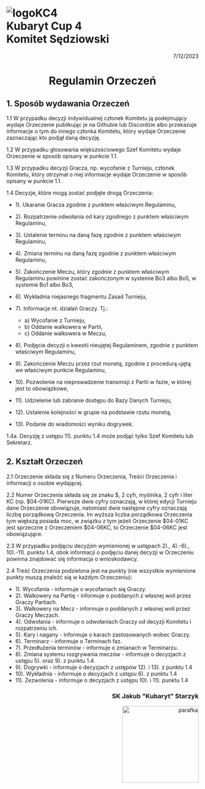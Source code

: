 # ![logoKC4](link) <br>Kubaryt Cup 4 <br>Komitet Sędziowski

<p align="right">7/12/2023</p>

<h1 align="center">Regulamin Orzeczeń</h1>

## 1. Sposób wydawania Orzeczeń

1.1 W przypadku decyzji indywidualnej członek Komitetu ją podejmujący wydaje Orzeczenie publikując je na Githubie lub Discordzie albo przekazuje informacje o tym do innego członka Komitetu, który wydaje Orzeczenie zaznaczając kto podjął daną decyzję.

1.2 W przypadku głosowania większościowego Szef Komitetu wydaje Orzeczenie w sposób opisany w punkcie 1.1.

1.3 W przypadku decyzji Gracza, np. wycofanie z Turnieju, członek Komitetu, który otrzymał o niej informacje wydaje Orzeczenie w sposób opisany w punkcie 1.1.

1.4 Decyzje, które mogą zostać podjęte drogą Orzeczenia:

- 1). Ukaranie Gracza zgodnie z punktem właściwym Regulaminu,
- 2). Rozpatrzenie odwołania od kary zgodnego z punktem właściwym Regulaminu,
- 3). Ustalenie terminu na daną fazę zgodnie z punktem właściwym Regulaminu,
- 4). Zmiana terminu na daną fazę zgodnie z punktem właściwym Regulaminu,
- 5). Zakończenie Meczu, który zgodnie z punktem właściwym Regulaminu powinine zostać zakończonym w systemie Bo3 albo Bo5, w systemie Bo1 albo Bo3,
- 6). Wykładnia niejasnego fragmentu Zasad Turnieju,
- 7). Informacje nt. działań Graczy. Tj.:

  - a) Wycofanie z Turnieju,
  - b) Oddanie walkowera w Partii,
  - c) Oddanie walkowera w Meczu,
- 8). Podjęcie decyzji o kwestii nieujętej Regulaminem, zgodnie z punktem właściwym Regulaminu,
- 9). Zakończenie Meczu przez rzut monetą, zgodnie z procedurą ujętą we właściwym punkcie Regulaminu,
- 10). Pozwolenie na nieprowadzenie transmisji z Partii w fazie, w której jest to obowiązkowe,
- 11). Udzielenie lub zabranie dostępu do Bazy Danych Turnieju,
- 12). Ustalenie kolejności w grupie na podstawie rzutu monetą,
- 13). Podanie do wiadomości wyniku dogrywek.

1.4a. Decyzję z ustępu 11). punktu 1.4 może podjąć tylko Szef Komitetu lub Sekretarz.

## 2. Kształt Orzeczeń

2.1 Orzeczenie składa się z Numeru Orzeczenia, Treści Orzeczenia i informacji o osobie wydającej.

2.2 Numer Orzeczenia składa się ze znaku $, 2 cyfr, myślnika, 2 cyfr i liter KC (np. $04-01KC). Pierwsze dwie cyfry oznaczają, w której edycji Turnieju dane Orzeczenie obowiązuje, natomiast dwie następne cyfry oznaczają liczbę porządkową Orzeczenia. Im wyższa liczba porządkowa Orzeczenia tym większą posiada moc, w związku z tym jeżeli Orzeczenie $04-01KC jest sprzeczne z Orzeczeniem $04-06KC, to Orzeczenie $04-06KC jest obowiązujące.

2.3 W przypadku podjęciu decyzjim wymienionej w ustępach 2)., 4).-6)., 10).-11). punktu 1.4, obok informacji o podjęciu danej decyzji w Orzeczeniu powinna znajdować się informacja o wnioskodawcy.

2.4 Treść Orzeczenia podzielona jest na punkty (nie wszystkie wymienione punkty muszą znaleźć się w każdym Orzeczeniu):

- 1). Wycofania - informuje o wycofaniach się Graczy.
- 2). Walkowery na Partię - informuje o poddanych z własnej woli przez Graczy Partiach.
- 3). Walkowery na Mecz - informuje o poddanych z własnej woli przez Graczy Meczach.
- 4). Odwołania - informuje o odwołaniach Graczy od decyzji Komitetu i rozpatrzeniu ich.
- 5). Kary i nagany - informuje o karach zastosowanych wobec Graczy.
- 6). Terminarz - informuje o Terminach faz.
- 7). Przedłużenia terminów - informuje o zmianach w Terminarzu.
- 8). Zmiana systemu rozgrywania meczów - informuje o decyzjach z ustępu 5). oraz 9). z punktu 1.4
- 9). Dogrywki - informuje o decyzjach z ustępów 12). i 13). z punktu 1.4
- 10). Wykładnia - informuje o decyzjach z ustępu 6). z punktu 1.4
- 11). Zezwolenia - informuje o decyzjach z ustępu 10). i 11). punktu 1.4

### <p align="right">SK Jakub "Kubaryt" Starzyk</p>
<div align="right"><img src="https://media.discordapp.net/attachments/1022538414328913930/1136284542727110656/image-removebg-preview_3.png" alt="parafka" style="height: auto; width:200px; float:right;"/></div>
